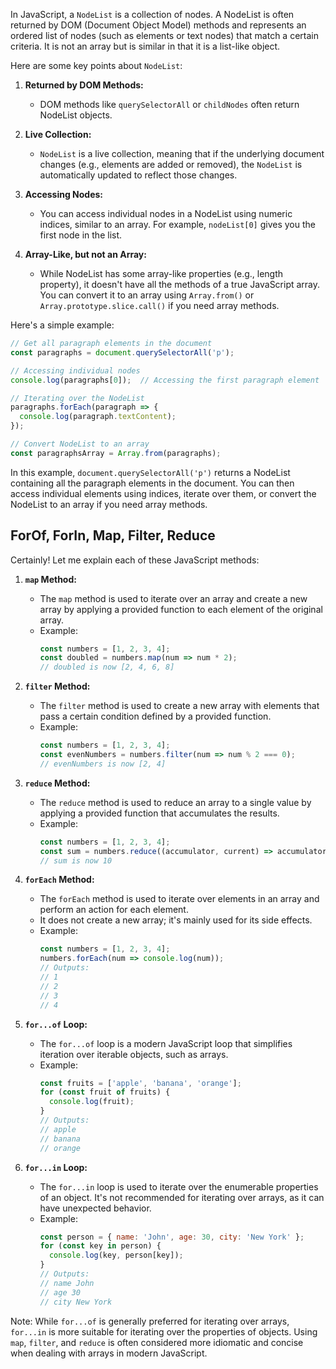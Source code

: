 In JavaScript, a `NodeList` is a collection of nodes. A NodeList is often returned by DOM (Document Object Model) methods and represents an ordered list of nodes (such as elements or text nodes) that match a certain criteria. It is not an array but is similar in that it is a list-like object.

Here are some key points about `NodeList`:

1. **Returned by DOM Methods:**
   - DOM methods like `querySelectorAll` or `childNodes` often return NodeList objects.

2. **Live Collection:**
   - `NodeList` is a live collection, meaning that if the underlying document changes (e.g., elements are added or removed), the `NodeList` is automatically updated to reflect those changes.

3. **Accessing Nodes:**
   - You can access individual nodes in a NodeList using numeric indices, similar to an array. For example, `nodeList[0]` gives you the first node in the list.

4. **Array-Like, but not an Array:**
   - While NodeList has some array-like properties (e.g., length property), it doesn't have all the methods of a true JavaScript array. You can convert it to an array using `Array.from()` or `Array.prototype.slice.call()` if you need array methods.

Here's a simple example:

```javascript
// Get all paragraph elements in the document
const paragraphs = document.querySelectorAll('p');

// Accessing individual nodes
console.log(paragraphs[0]);  // Accessing the first paragraph element

// Iterating over the NodeList
paragraphs.forEach(paragraph => {
  console.log(paragraph.textContent);
});

// Convert NodeList to an array
const paragraphsArray = Array.from(paragraphs);
```

In this example, `document.querySelectorAll('p')` returns a NodeList containing all the paragraph elements in the document. You can then access individual elements using indices, iterate over them, or convert the NodeList to an array if you need array methods.

## ForOf, ForIn, Map, Filter, Reduce

Certainly! Let me explain each of these JavaScript methods:

1. **`map` Method:**
   - The `map` method is used to iterate over an array and create a new array by applying a provided function to each element of the original array.
   - Example:
     ```javascript
     const numbers = [1, 2, 3, 4];
     const doubled = numbers.map(num => num * 2);
     // doubled is now [2, 4, 6, 8]
     ```

2. **`filter` Method:**
   - The `filter` method is used to create a new array with elements that pass a certain condition defined by a provided function.
   - Example:
     ```javascript
     const numbers = [1, 2, 3, 4];
     const evenNumbers = numbers.filter(num => num % 2 === 0);
     // evenNumbers is now [2, 4]
     ```

3. **`reduce` Method:**
   - The `reduce` method is used to reduce an array to a single value by applying a provided function that accumulates the results.
   - Example:
     ```javascript
     const numbers = [1, 2, 3, 4];
     const sum = numbers.reduce((accumulator, current) => accumulator + current, 0);
     // sum is now 10
     ```

4. **`forEach` Method:**
   - The `forEach` method is used to iterate over elements in an array and perform an action for each element.
   - It does not create a new array; it's mainly used for its side effects.
   - Example:
     ```javascript
     const numbers = [1, 2, 3, 4];
     numbers.forEach(num => console.log(num));
     // Outputs:
     // 1
     // 2
     // 3
     // 4
     ```

5. **`for...of` Loop:**
   - The `for...of` loop is a modern JavaScript loop that simplifies iteration over iterable objects, such as arrays.
   - Example:
     ```javascript
     const fruits = ['apple', 'banana', 'orange'];
     for (const fruit of fruits) {
       console.log(fruit);
     }
     // Outputs:
     // apple
     // banana
     // orange
     ```

6. **`for...in` Loop:**
   - The `for...in` loop is used to iterate over the enumerable properties of an object. It's not recommended for iterating over arrays, as it can have unexpected behavior.
   - Example:
     ```javascript
     const person = { name: 'John', age: 30, city: 'New York' };
     for (const key in person) {
       console.log(key, person[key]);
     }
     // Outputs:
     // name John
     // age 30
     // city New York
     ```

Note: While `for...of` is generally preferred for iterating over arrays, `for...in` is more suitable for iterating over the properties of objects. Using `map`, `filter`, and `reduce` is often considered more idiomatic and concise when dealing with arrays in modern JavaScript.
